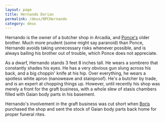 ```yaml
---
layout: page
title: Hernando Dorian
permalink: /deus/NPCHernando
category: deus
---
```

Hernando is the owner of a butcher shop in Arcadia, and [Ponce's](NPCDorian) older brother. Much more prudent (some might say paranoid) than Ponce, Hernando avoids taking unnecessary risks whenever possible, and is always bailing his brother out of trouble, which Ponce does not appreciate.

As a dwarf, Hernando stands 3 feet 8 inches tall. He wears a sombrero that constantly shades his eyes. He has a very obvious gun slung across his back, and a big choppin' knife at his hip. Over everything, he wears a spotless white apron (nanoweave and stainproof). He's a butcher by trade, and is an expert at chopping things up. However, until recently his shop was merely a front for the graft business, with a whole slew of stasis chambers filled with Gaian body parts in his basement.

Hernando's involvement in the graft business was cut short when [Boris](NPCBoris) purchased the shop and sent the stock of Gaian body parts back home for proper funeral rites.
